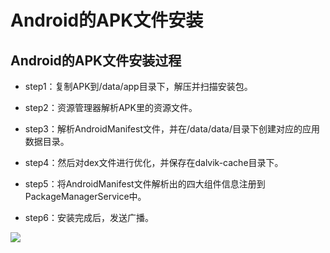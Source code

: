
# Android的APK文件安装

## Android的APK文件安装过程

* step1：复制APK到/data/app目录下，解压并扫描安装包。

* step2：资源管理器解析APK里的资源文件。

* step3：解析AndroidManifest文件，并在/data/data/目录下创建对应的应用数据目录。

* step4：然后对dex文件进行优化，并保存在dalvik-cache目录下。

* step5：将AndroidManifest文件解析出的四大组件信息注册到PackageManagerService中。

* step6：安装完成后，发送广播。

![](https://img-blog.csdn.net/20180417145526656?watermark/2/text/aHR0cHM6Ly9ibG9nLmNzZG4ubmV0L0lUX3d1ZGFv/font/5a6L5L2T/fontsize/400/fill/I0JBQkFCMA==/dissolve/70)